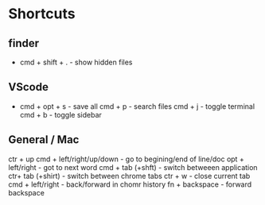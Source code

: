 # Shortcuts

## finder
* cmd + shift + . - show hidden files

## VScode
* cmd + opt + s  - save all 
cmd + p - search files
cmd + j - toggle terminal
cmd + b - toggle sidebar

## General / Mac
ctr + up 
cmd + left/right/up/down - go to begining/end of line/doc
opt + left/right - got to next word
cmd + tab (+shft) - switch betweeen application
ctr+ tab (+shirt) - switch between chrome tabs
ctr + w - close current tab
cmd + left/right - back/forward in chomr history
fn + backspace - forward backspace
